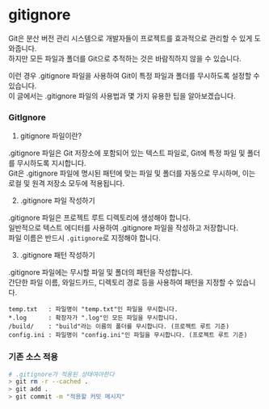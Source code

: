 # gitignore

Git은 분산 버전 관리 시스템으로 개발자들이 프로젝트를 효과적으로 관리할 수 있게 도와줍니다. \
하지만 모든 파일과 폴더를 Git으로 추적하는 것은 바람직하지 않을 수 있습니다.&#x20;

이런 경우 .gitignore 파일을 사용하여 Git이 특정 파일과 폴더를 무시하도록 설정할 수 있습니다. \
이 글에서는 .gitignore 파일의 사용법과 몇 가지 유용한 팁을 알아보겠습니다.

### GitIgnore

1. gitignore 파일이란?&#x20;

.gitignore 파일은 Git 저장소에 포함되어 있는 텍스트 파일로, Git에 특정 파일 및 폴더를 무시하도록 지시합니다. \
Git은 .gitignore 파일에 명시된 패턴에 맞는 파일 및 폴더를 자동으로 무시하며, 이는 로컬 및 원격 저장소 모두에 적용됩니다.

2. .gitignore 파일 작성하기&#x20;

.gitignore 파일은 프로젝트 루트 디렉토리에 생성해야 합니다. \
일반적으로 텍스트 에디터를 사용하여 .gitignore 파일을 작성하고 저장합니다. \
파일 이름은 반드시 `.gitignore`로 지정해야 합니다.

3. .gitignore 패턴 작성하기&#x20;

.gitignore 파일에는 무시할 파일 및 폴더의 패턴을 작성합니다. \
간단한 파일 이름, 와일드카드, 디렉토리 경로 등을 사용하여 패턴을 지정할 수 있습니다.&#x20;

```
temp.txt   : 파일명이 "temp.txt"인 파일을 무시합니다.
*.log      : 확장자가 ".log"인 모든 파일을 무시합니다.
/build/    : "build"라는 이름의 폴더를 무시합니다. (프로젝트 루트 기준)
config.ini : 파일명이 "config.ini"인 파일을 무시합니다. (프로젝트 루트 기준)
```

### 기존 소스 적용

```bash
# .gitignore가 적용된 상태여야한다
> git rm -r --cached .
> git add .
> git commit -m "적용할 커밋 메시지"
```

